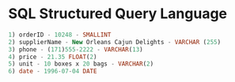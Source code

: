 # SQL Structured Query Language

```sql
1) orderID - 10248 - SMALLINT
2) supplierName - New Orleans Cajun Delights - VARCHAR (255)
3) phone - (171)555-2222 - VARCHAR(13)
4) price - 21.35 FLOAT(2)
5) unit - 10 boxes x 20 bags - VARCHAR(2)
6) date - 1996-07-04 DATE
```
